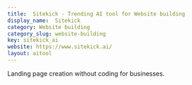 ```yaml
---
title:  Sitekick - Trending AI tool for Website building
display_name:  Sitekick
category: Website building
category_slug: website-building
key: sitekick_ai
website: https://www.sitekick.ai/
layout: aitool
---
```


Landing page creation without coding for businesses.
